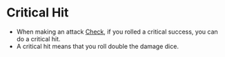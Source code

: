 # Critical Hit

- When making an attack [Check](../Game%20Structure/Check.md), if you rolled a critical success, you can do a critical hit.
- A critical hit means that you roll double the damage dice.